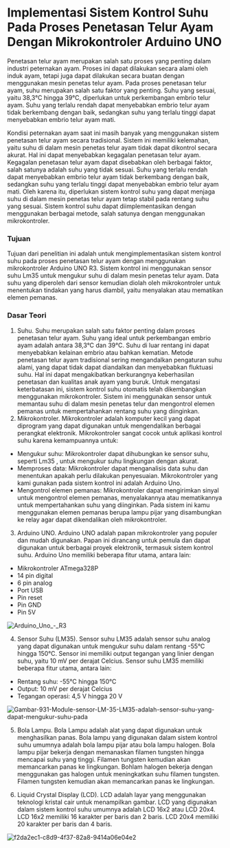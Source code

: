 # Implementasi Sistem Kontrol Suhu Pada Proses Penetasan Telur Ayam Dengan Mikrokontroler Arduino UNO

Penetasan telur ayam merupakan salah satu proses yang penting dalam industri peternakan ayam. Proses ini dapat dilakukan secara alami oleh induk ayam, tetapi juga dapat dilakukan secara buatan dengan menggunakan mesin penetas telur ayam. Pada proses penetasan telur ayam, suhu merupakan salah satu faktor yang penting. Suhu yang sesuai, yaitu 38,3°C hingga 39°C, diperlukan untuk perkembangan embrio telur ayam. Suhu yang terlalu rendah dapat menyebabkan embrio telur ayam tidak berkembang dengan baik, sedangkan suhu yang terlalu tinggi dapat menyebabkan embrio telur ayam mati.

Kondisi peternakan ayam saat ini masih banyak yang menggunakan sistem penetasan telur ayam secara tradisional. Sistem ini memiliki kelemahan, yaitu suhu di dalam mesin penetas telur ayam tidak dapat dikontrol secara akurat. Hal ini dapat menyebabkan kegagalan penetasan telur ayam. Kegagalan penetasan telur ayam dapat disebabkan oleh berbagai faktor, salah satunya adalah suhu yang tidak sesuai. Suhu yang terlalu rendah dapat menyebabkan embrio telur ayam tidak berkembang dengan baik, sedangkan suhu yang terlalu tinggi dapat menyebabkan embrio telur ayam mati. Oleh karena itu, diperlukan sistem kontrol suhu yang dapat menjaga suhu di dalam mesin penetas telur ayam tetap stabil pada rentang suhu yang sesuai. Sistem kontrol suhu dapat diimplementasikan dengan menggunakan berbagai metode, salah satunya dengan menggunakan mikrokontroler.

### Tujuan
Tujuan dari penelitian ini adalah untuk mengimplementasikan sistem kontrol suhu pada proses penetasan telur ayam dengan menggunakan mikrokontroler Arduino UNO R3. Sistem kontrol ini menggunakan sensor suhu Lm35 untuk mengukur suhu di dalam mesin penetas telur ayam. Data suhu yang diperoleh dari sensor kemudian diolah oleh mikrokontroler untuk menentukan tindakan yang harus diambil, yaitu menyalakan atau mematikan elemen pemanas.

### Dasar Teori
1. Suhu. Suhu merupakan salah satu faktor penting dalam proses penetasan telur ayam. Suhu yang ideal untuk perkembangan embrio ayam adalah antara 38,3°C dan 39°C. Suhu di luar rentang ini dapat menyebabkan kelainan embrio atau bahkan kematian. Metode penetasan telur ayam tradisional sering mengandalkan pengaturan suhu alami, yang dapat tidak dapat diandalkan dan menyebabkan fluktuasi suhu. Hal ini dapat mengakibatkan berkurangnya keberhasilan penetasan dan kualitas anak ayam yang buruk. Untuk mengatasi keterbatasan ini, sistem kontrol suhu otomatis telah dikembangkan menggunakan mikrokontroler. Sistem ini menggunakan sensor untuk memantau suhu di dalam mesin penetas telur dan mengontrol elemen pemanas untuk mempertahankan rentang suhu yang diinginkan.
2. Mikrokontroler. Mikrokontroler adalah komputer kecil yang dapat diprogram yang dapat digunakan untuk mengendalikan berbagai perangkat elektronik. Mikrokontroler sangat cocok untuk aplikasi kontrol suhu karena kemampuannya untuk:
- Mengukur suhu: Mikrokontroler dapat dihubungkan ke sensor suhu, seperti Lm35 , untuk mengukur suhu lingkungan dengan akurat.
- Memproses data: Mikrokontroler dapat menganalisis data suhu dan menentukan apakah perlu dilakukan penyesuaian. Mikrokontroler yang kami gunakan pada sistem kontrol ini adalah Arduino Uno.
- Mengontrol elemen pemanas: Mikrokontroler dapat mengirimkan sinyal untuk mengontrol elemen pemanas, menyalakannya atau mematikannya untuk mempertahankan suhu yang diinginkan. Pada sistem ini kamu menggunakan elemen pemanas berupa lampu pijar yang disambungkan ke relay agar dapat dikendalikan oleh mikrokontroler.
3. Arduino UNO. Arduino UNO adalah papan mikrokontroler yang populer dan mudah digunakan. Papan ini dirancang untuk pemula dan dapat digunakan untuk berbagai proyek elektronik, termasuk sistem kontrol suhu. Arduino Uno memiliki beberapa fitur utama, antara lain:
- Mikrokontroler ATmega328P
- 14 pin digital
- 6 pin analog
- Port USB
- Pin reset
- Pin GND
- Pin 5V

![Arduino_Uno_-_R3](https://github.com/ArthurGregorius/ProyekPerkuliahan/assets/147962819/8ccac93d-5d0f-470a-ab46-2323865fbffa)

4. Sensor Suhu (LM35). Sensor suhu LM35 adalah sensor suhu analog yang dapat digunakan untuk mengukur suhu dalam rentang -55°C hingga 150°C. Sensor ini memiliki output tegangan yang linier dengan suhu, yaitu 10 mV per derajat Celcius. Sensor suhu LM35 memiliki beberapa fitur utama, antara lain:
- Rentang suhu: -55°C hingga 150°C
- Output: 10 mV per derajat Celcius
- Tegangan operasi: 4,5 V hingga 20 V

![Gambar-931-Module-sensor-LM-35-LM35-adalah-sensor-suhu-yang-dapat-mengukur-suhu-pada](https://github.com/ArthurGregorius/ProyekPerkuliahan/assets/147962819/5e846df1-4378-4f02-8205-dcf17a693108)

5. Bola Lampu. Bola Lampu adalah alat yang dapat digunakan untuk menghasilkan panas. Bola lampu yang digunakan dalam sistem kontrol suhu umumnya adalah bola lampu pijar atau bola lampu halogen. Bola lampu pijar bekerja dengan memanaskan filamen tungsten hingga mencapai suhu yang tinggi. Filamen tungsten kemudian akan memancarkan panas ke lingkungan. Bohlam halogen bekerja dengan menggunakan gas halogen untuk meningkatkan suhu filamen tungsten. Filamen tungsten kemudian akan memancarkan panas ke lingkungan.

6. Liquid Crystal Display (LCD). LCD adalah layar yang menggunakan teknologi kristal cair untuk menampilkan gambar. LCD yang digunakan dalam sistem kontrol suhu umumnya adalah LCD 16x2 atau LCD 20x4. LCD 16x2 memiliki 16 karakter per baris dan 2 baris. LCD 20x4 memiliki 20 karakter per baris dan 4 baris.

![f2da2ec1-c8d9-4f37-82a8-9414a06e04e2](https://github.com/ArthurGregorius/ProyekPerkuliahan/assets/147962819/95d66c44-bcb3-45ed-ae60-475ff3949944)

